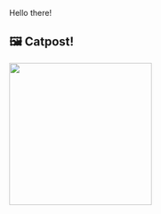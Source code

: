 Hello there!



## 🖼️ Catpost!

<sub>
    <img src="https://cdn2.thecatapi.com/images/w41WllUKY.jpg" height="256">
</sub>

